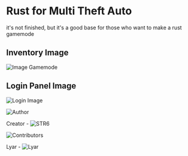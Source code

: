 # Rust for Multi Theft Auto

it's not finished, but it's a good base for those who want to make a rust gamemode

## Inventory Image
![Image Gamemode](https://cdn.discordapp.com/attachments/769891911770570755/832847550955913216/Captura_de_Tela_28.png)

## Login Panel Image
![Login Image](https://cdn.discordapp.com/attachments/769891911770570755/832849154162163712/Captura_de_Tela_29.png)

![Author](https://cdn.discordapp.com/attachments/785196718382907452/833399345474699295/contributors.png)

Creator - ![STR6](https://github.com/STR6)

![Contributors](https://cdn.discordapp.com/attachments/785196718382907452/833399346623676486/creator.png)

Lyar - ![Lyar](https://github.com/1Lyar)
